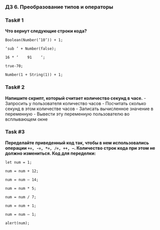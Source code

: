 ### ДЗ 6. Преобразование типов и операторы

### Task# 1

**Что вернут следующие строки кода?**

`Boolean(Number(’10’)) + 1;`

`‘sub ’ + Number(false);`

`16 * ‘    91    ‘;`

`true-70;`

`Number(1 + String(1)) + 1;`

### Task# 2

**Напишите скрипт, который считает количество секунд в часе.** - Запросить у пользователя количество часов - Посчитать сколько секунд в этом количестве часов - Записать вычисленное значение в переменную - Вывести эту переменную пользователю во всплывающем окне

### Task #3

**Переделайте приведенный код так, чтобы в нем использовались операции `+=, -=, *=, /=, ++, —`. Количество строк кода при этом не должно измениться. Код для переделки:**

`let num = 1;`

`num = num + 12;`

`num = num — 14;`

`num = num * 5;`

`num = num / 7;`

`num = num + 1;`

`num = num — 1;`

`alert(num);`
